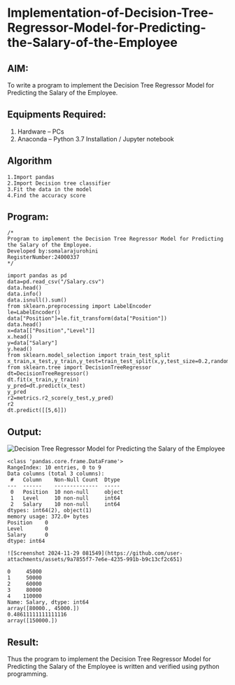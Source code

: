 # Implementation-of-Decision-Tree-Regressor-Model-for-Predicting-the-Salary-of-the-Employee

## AIM:
To write a program to implement the Decision Tree Regressor Model for Predicting the Salary of the Employee.

## Equipments Required:
1. Hardware – PCs
2. Anaconda – Python 3.7 Installation / Jupyter notebook

## Algorithm
```
1.Import pandas
2.Import Decision tree classifier
3.Fit the data in the model
4.Find the accuracy score
```

## Program:
```
/*
Program to implement the Decision Tree Regressor Model for Predicting the Salary of the Employee.
Developed by:somalarajurohini 
RegisterNumber:24000337  
*/
```
```
import pandas as pd
data=pd.read_csv("/Salary.csv")
data.head()
data.info()
data.isnull().sum()
from sklearn.preprocessing import LabelEncoder
le=LabelEncoder()
data["Position"]=le.fit_transform(data["Position"])
data.head()
x=data[["Position","Level"]]
x.head()
y=data["Salary"]
y.head()
from sklearn.model_selection import train_test_split
x_train,x_test,y_train,y_test=train_test_split(x,y,test_size=0.2,random_state=2)
from sklearn.tree import DecisionTreeRegressor
dt=DecisionTreeRegressor()
dt.fit(x_train,y_train)
y_pred=dt.predict(x_test)
y_pred
r2=metrics.r2_score(y_test,y_pred)
r2
dt.predict([[5,6]])
```








## Output:
![Decision Tree Regressor Model for Predicting the Salary of the Employee](sam.png)

```
<class 'pandas.core.frame.DataFrame'>
RangeIndex: 10 entries, 0 to 9
Data columns (total 3 columns):
 #   Column    Non-Null Count  Dtype 
---  ------    --------------  ----- 
 0   Position  10 non-null     object
 1   Level     10 non-null     int64 
 2   Salary    10 non-null     int64 
dtypes: int64(2), object(1)
memory usage: 372.0+ bytes
Position    0
Level       0
Salary      0
dtype: int64

![Screenshot 2024-11-29 081549](https://github.com/user-attachments/assets/9a7855f7-7e6e-4235-991b-b9c13cf2c651)

0     45000
1     50000
2     60000
3     80000
4    110000
Name: Salary, dtype: int64
array([80000., 45000.])
0.48611111111111116
array([150000.])
```









## Result:
Thus the program to implement the Decision Tree Regressor Model for Predicting the Salary of the Employee is written and verified using python programming.
